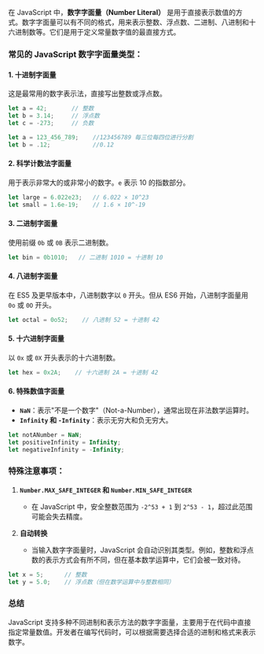 在 JavaScript 中，**数字字面量（Number Literal）** 是用于直接表示数值的方式。数字字面量可以有不同的格式，用来表示整数、浮点数、二进制、八进制和十六进制数等。它们是用于定义常量数字值的最直接方式。

### 常见的 JavaScript 数字字面量类型：

#### 1. **十进制字面量**
这是最常用的数字表示法，直接写出整数或浮点数。

```javascript
let a = 42;       // 整数
let b = 3.14;     // 浮点数
let c = -273;     // 负数
```

```js
let a = 123_456_789;	//123456789 每三位每四位进行分割
let b = .12;			//0.12
```

#### 2. **科学计数法字面量**
用于表示非常大的或非常小的数字。`e` 表示 10 的指数部分。

```javascript
let large = 6.022e23;   // 6.022 × 10^23
let small = 1.6e-19;    // 1.6 × 10^-19
```

#### 3. **二进制字面量**
使用前缀 `0b` 或 `0B` 表示二进制数。

```javascript
let bin = 0b1010;   // 二进制 1010 = 十进制 10
```

#### 4. **八进制字面量**
在 ES5 及更早版本中，八进制数字以 `0` 开头。但从 ES6 开始，八进制字面量用 `0o` 或 `0O` 开头。

```javascript
let octal = 0o52;    // 八进制 52 = 十进制 42
```

#### 5. **十六进制字面量**
以 `0x` 或 `0X` 开头表示的十六进制数。

```javascript
let hex = 0x2A;    // 十六进制 2A = 十进制 42
```

#### 6. **特殊数值字面量**
- **`NaN`**：表示"不是一个数字"（Not-a-Number），通常出现在非法数学运算时。
- **`Infinity` 和 `-Infinity`**：表示无穷大和负无穷大。

```javascript
let notANumber = NaN;
let positiveInfinity = Infinity;
let negativeInfinity = -Infinity;
```

### 特殊注意事项：

1. **`Number.MAX_SAFE_INTEGER` 和 `Number.MIN_SAFE_INTEGER`**
   - 在 JavaScript 中，安全整数范围为 `-2^53 + 1` 到 `2^53 - 1`，超过此范围可能会失去精度。

2. **自动转换**
   - 当输入数字字面量时，JavaScript 会自动识别其类型。例如，整数和浮点数的表示方式会有所不同，但在基本数学运算中，它们会被一致对待。

```javascript
let x = 5;      // 整数
let y = 5.0;    // 浮点数（但在数学运算中与整数相同）
```

### 总结
JavaScript 支持多种不同进制和表示方法的数字字面量，主要用于在代码中直接指定常量数值。开发者在编写代码时，可以根据需要选择合适的进制和格式来表示数字。